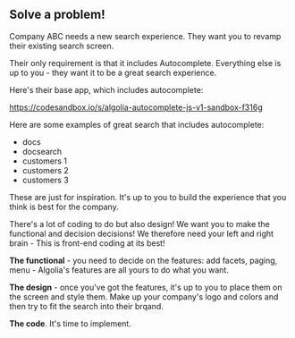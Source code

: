 ## Solve a problem! 
Company ABC needs a new search experience. They want you to revamp their existing search screen. 

Their only requirement is that it includes Autocomplete. Everything else is up to you - they want it to be a great search experience.

Here's their base app, which includes autocomplete:

https://codesandbox.io/s/algolia-autocomplete-js-v1-sandbox-f316g

Here are some examples of great search that includes autocomplete:
- docs
- docsearch
- customers 1
- customers 2
- customers 3

These are just for inspiration. It's up to you to build the experience that you think is best for the company.

There's a lot of coding to do but also design! We want you to make the functional and decision decisions! We therefore need your left and right brain - This is front-end coding at its best!

**The functional** - you need to decide on the features: add facets, paging, menu - Algolia's features are all yours to do what you want.

**The design** - once you've got the features, it's up to you to place them on the screen and style them. Make up your company's logo and colors and then try to fit the search into their brqand.

**The code**. It's time to implement.

